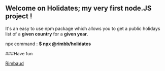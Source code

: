 ## Welcome on Holidates; my very first node.JS project !

It's an easy to use npm package which allows you to get a public holidays list of a **given country** for a **given year**.

npx command :
**$ npx @rimbb/holidates**

###Have fun

[Rimbaud](https://github.com/rimbb)
